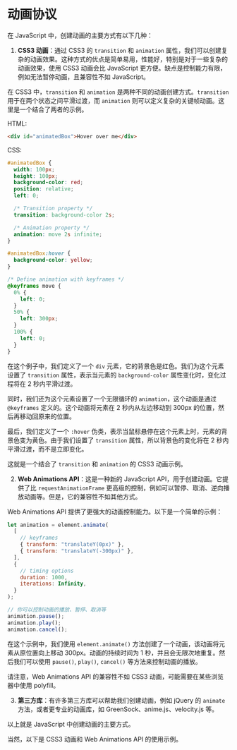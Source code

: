 # 动画协议

在 JavaScript 中，创建动画的主要方式有以下几种：

1. **CSS3 动画**：通过 CSS3 的 `transition` 和 `animation` 属性，我们可以创建复杂的动画效果。这种方式的优点是简单易用，性能好，特别是对于一些复杂的动画效果，使用 CSS3 动画会比 JavaScript 更方便。缺点是控制能力有限，例如无法暂停动画，且兼容性不如 JavaScript。

在 CSS3 中，`transition` 和 `animation` 是两种不同的动画创建方式。`transition` 用于在两个状态之间平滑过渡，而 `animation` 则可以定义复杂的关键帧动画。这里是一个结合了两者的示例。

HTML:

```html
<div id="animatedBox">Hover over me</div>
```

CSS:

```css
#animatedBox {
  width: 100px;
  height: 100px;
  background-color: red;
  position: relative;
  left: 0;

  /* Transition property */
  transition: background-color 2s;

  /* Animation property */
  animation: move 2s infinite;
}

#animatedBox:hover {
  background-color: yellow;
}

/* Define animation with keyframes */
@keyframes move {
  0% {
    left: 0;
  }
  50% {
    left: 300px;
  }
  100% {
    left: 0;
  }
}
```

在这个例子中，我们定义了一个 `div` 元素，它的背景色是红色。我们为这个元素设置了 `transition` 属性，表示当元素的 `background-color` 属性变化时，变化过程将在 2 秒内平滑过渡。

同时，我们还为这个元素设置了一个无限循环的 `animation`，这个动画是通过 `@keyframes` 定义的。这个动画将元素在 2 秒内从左边移动到 300px 的位置，然后再移动回原来的位置。

最后，我们定义了一个 `:hover` 伪类，表示当鼠标悬停在这个元素上时，元素的背景色变为黄色。由于我们设置了 `transition` 属性，所以背景色的变化将在 2 秒内平滑过渡，而不是立即变化。

这就是一个结合了 `transition` 和 `animation` 的 CSS3 动画示例。

2. **Web Animations API**：这是一种新的 JavaScript API，用于创建动画。它提供了比 `requestAnimationFrame` 更高级的控制，例如可以暂停、取消、逆向播放动画等。但是，它的兼容性不如其他方式。

Web Animations API 提供了更强大的动画控制能力。以下是一个简单的示例：

```javascript
let animation = element.animate(
  [
    // keyframes
    { transform: "translateY(0px)" },
    { transform: "translateY(-300px)" },
  ],
  {
    // timing options
    duration: 1000,
    iterations: Infinity,
  }
);

// 你可以控制动画的播放、暂停、取消等
animation.pause();
animation.play();
animation.cancel();
```

在这个示例中，我们使用 `element.animate()` 方法创建了一个动画，该动画将元素从原位置向上移动 300px。动画的持续时间为 1 秒，并且会无限次地重复。然后我们可以使用 `pause()`, `play()`, `cancel()` 等方法来控制动画的播放。

请注意，Web Animations API 的兼容性不如 CSS3 动画，可能需要在某些浏览器中使用 polyfill。

3. **第三方库**：有许多第三方库可以帮助我们创建动画，例如 jQuery 的 `animate` 方法，或者更专业的动画库，如 GreenSock、anime.js、velocity.js 等。

以上就是 JavaScript 中创建动画的主要方式。

当然，以下是 CSS3 动画和 Web Animations API 的使用示例。
